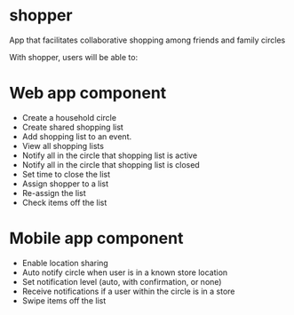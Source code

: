 # shopper
App that facilitates collaborative shopping among friends and family circles

With shopper, users will be able to:

# Web app component
* Create a household circle
* Create shared shopping list
* Add shopping list to an event.
* View all shopping lists 
* Notify all in the circle that shopping list is active
* Notify all in the circle that shopping list is closed
* Set time to close the list
* Assign shopper to a list
* Re-assign the list
* Check items off the list

# Mobile app component
* Enable location sharing
* Auto notify circle when user is in a known store location
* Set notification level (auto, with confirmation, or none)
* Receive notifications if a user within the circle is in a store
* Swipe items off the list
